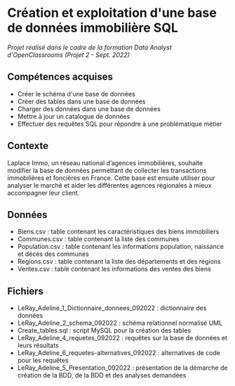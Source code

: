 # Création et exploitation d'une base de données immobilière SQL
 
 _Projet réalisé dans le cadre de la formation Data Analyst d'OpenClassrooms (Projet 2 - Sept. 2022)_
 
## Compétences acquises
* Créer le schéma d'une base de données
* Créer des tables dans une base de données
* Charger des données dans une base de données
* Mettre à jour un catalogue de données
* Effectuer des requêtes SQL pour répondre à une problématique métier

## Contexte 
Laplace Immo, un réseau national d’agences immobilières, souhaite modifier la base de données permettant de collecter les transactions immobilières et foncières en France. Cette base est ensuite utiliser pour analyser le marché et aider les différentes agences régionales à mieux accompagner leur client.

## Données
* Biens.csv : table contenant les caractéristiques des biens immobiliers
* Communes.csv : table contenant la liste des communes
* Population.csv : table contenant les informations population, naissance et décès des communes
* Regions.csv : table contenant la liste des départements et des régions
* Ventes.csv : table contenant les informations des ventes des biens

## Fichiers
* LeRay_Adeline_1_Dictionnaire_donnees_092022 : dictionnaire des données
* LeRay_Adeline_2_schema_092022 : schéma relationnel normalisé UML
* Create_tables.sql : script MySQL pour la création des tables
* LeRay_Adeline_4_requetes_092022 : requêtes sur la base de données et leurs résultats
* LeRay_Adeline_6_requetes-alternatives_092022 : alternatives de code pour les requêtes
* LeRay_Adeline_5_Presentation_092022 : présentation de la démarche de création de la BDD, de la BDD et des analyses demandées


